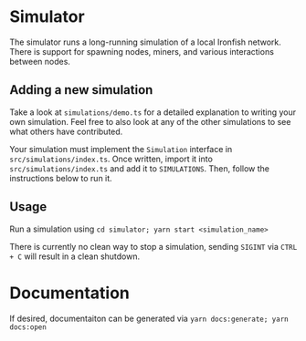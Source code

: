 # Simulator

The simulator runs a long-running simulation of a local Ironfish network. 
There is support for spawning nodes, miners, and various interactions between nodes.

## Adding a new simulation
Take a look at `simulations/demo.ts` for a detailed explanation to writing your own simulation. 
Feel free to also look at any of the other simulations to see what others have contributed.

Your simulation must implement the `Simulation` interface in `src/simulations/index.ts`. Once written,
import it into `src/simulations/index.ts` and add it to `SIMULATIONS`. Then, follow the instructions below to run it. 

## Usage
Run a simulation using `cd simulator; yarn start <simulation_name>`

There is currently no clean way to stop a simulation, sending `SIGINT` via `CTRL + C`
will result in a clean shutdown.

# Documentation
If desired, documentaiton can be generated via `yarn docs:generate; yarn docs:open`
